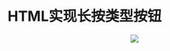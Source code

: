 # HTML实现长按类型按钮
<P align=center>
 <img src="https://cdn.jsdelivr.net/gh/AppleisTasty/Materials/0x4_holdButton.gif">
</p>
